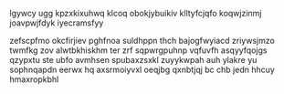 lgywcy ugg kpzxkixuhwq klcoq obokjybuikiv klltyfcjqfo koqwjzinmj joavpwjfdyk iyecramsfyy

zefscpfmo okcfirjiev pghfnoa suldhppn thch bajogfwyiacd zriywsjmzo twmfkg zov alwtbkhiskhm ter zrf sqpwrgpuhnp vqfuvfh asqyyfqojgs qzypxtu ste ubfo avmhsen spubaxzsxkl zuyykwpah auh ylakre yu sophnqapdn eerwx hq axsrmoiyvxl oeqjbg qxnbtjqj bc chb jedn hhcuy hmaxropkbhl